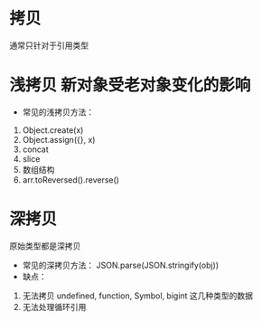 # 拷贝
通常只针对于引用类型
# 浅拷贝 新对象受老对象变化的影响
- 常见的浅拷贝方法：
1. Object.create(x)
2. Object.assign({}, x)
3. concat
4. slice
5. 数组结构
6. arr.toReversed().reverse()
# 深拷贝
原始类型都是深拷贝
- 常见的深拷贝方法：
    JSON.parse(JSON.stringify(obj))
- 缺点：
1. 无法拷贝 undefined, function, Symbol, bigint 这几种类型的数据
2. 无法处理循环引用
